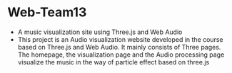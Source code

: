 # Web-Team13
- A music visualization site using Three.js and Web Audio
- This project is an Audio visualization website developed in the course based on Three.js and Web Audio. It mainly consists of Three pages. The homepage, the visualization page and the Audio processing page visualize the music in the way of particle effect based on three.js
